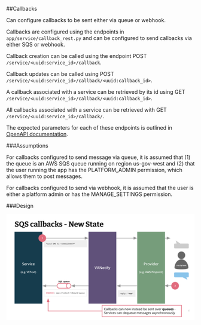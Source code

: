##Callbacks

Can configure callbacks to be sent either via queue or webhook.

Callbacks are configured using the endpoints in `app/service/callback_rest.py` and can be configured to send callbacks via either SQS or webhook.

Callback creation can be called using the endpoint POST `/service/<uuid:service_id>/callback`.

Callback updates can be called using POST `/service/<uuid:service_id>/callback/<uuid:callback_id>`.

A callback associated with a service can be retrieved by its id using GET `/service/<uuid:service_id>/callback/<uuid:callback_id>`.

All callbacks associated with a service can be retrieved with GET `/service/<uuid:service_id>/callback/`.

The expected parameters for each of these endpoints is outlined in [OpenAPI documentation](../../documents/openapi/openapi.yaml).

###Assumptions

For callbacks configured to send message via queue, it is assumed that (1) the queue is an AWS SQS queue running on region us-gov-west and (2) that the user running the app has the PLATFORM_ADMIN permission, which allows them to post messages.

For callbacks configured to send via webhook, it is assumed that the user is either a platform admin or has the MANAGE_SETTINGS permission.

###Design

![Alt text](sqs_callbacks_diagram.png "SQS callbacks diagram")

